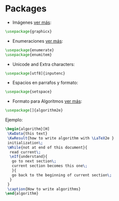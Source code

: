 # Packages

* Imágenes [ver más](http://www.kwasan.kyoto-u.ac.jp/solarb6/usinggraphicx.pdf):

```Latex
\usepackage{graphicx}
```


* Enumeraciones [ver más](https://tex.stackexchange.com/questions/121042/enumerate-package):

```Latex
\usepackage{enumerate}
\usepackage{enumitem}
```

* Unicode and Extra characters:

```Latex
\usepackage[utf8]{inputenc}
```

* Espacios en parrafos y formato:

```Latex
\usepackage{setspace}
```

* Formato para Algoritmos [ver más](http://ctan.math.washington.edu/tex-archive/macros/latex/contrib/algorithms/algorithms.pdf):

```Latex
\usepackage[]{algorithm2e}
```

Ejemplo:

```Latex
\begin{algorithm}[H]
 \KwData{this text}
 \KwResult{how to write algorithm with \LaTeX2e }
 initialization\;
 \While{not at end of this document}{
  read current\;
  \eIf{understand}{
   go to next section\;
   current section becomes this one\;
   }{
   go back to the beginning of current section\;
  }
 }
 \caption{How to write algorithms}
\end{algorithm}
```
